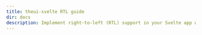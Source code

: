 ```yaml
---
title: theui-svelte RTL guide
dir: docs
description: Implement right-to-left (RTL) support in your Svelte app with TheUI-Svelte's comprehensive RTL guide. Achieve seamless bidirectional text compatibility.
---
```


<script>
  import DocContainer from "$lib/ui/doc/Container.svelte"
  import Head from "$lib/ui/doc/Head.svelte"
  import Block from "$lib/ui/doc/Block.svelte"
  import ComingSoon from "$lib/ui/ComingSoon.svelte"
</script>

<DocContainer setupLink={false}>
  <Head title="RTL"/>
  <Block>
    <ComingSoon />
  </Block>
</DocContainer>